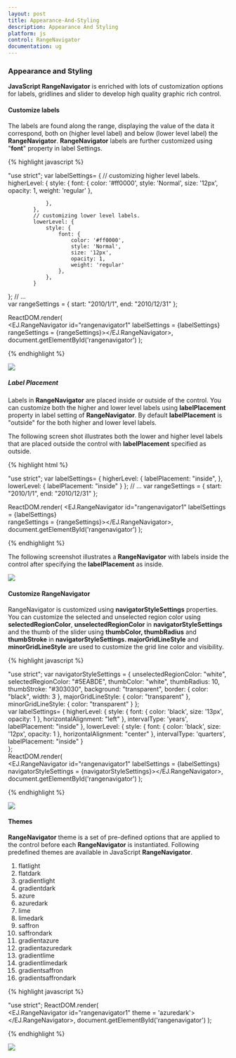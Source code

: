 ```yaml
---
layout: post
title: Appearance-And-Styling
description: Appearance And Styling
platform: js
control: RangeNavigator
documentation: ug
---
```


### Appearance and Styling

**JavaScript RangeNavigator** is enriched with lots of customization options for labels, gridlines and slider to develop high quality graphic rich control.

#### Customize labels

The labels are found along the range, displaying the value of the data it correspond, both on (higher level label) and below (lower level label) the **RangeNavigator**. **RangeNavigator** labels are further customized using "**font**" property in label Settings. 

{% highlight javascript %}

"use strict";
var labelSettings= {
            // customizing higher level labels.
            higherLevel: {
                style: {
                    font: {
                        color: '#ff0000',
                        style: 'Normal',
                        size: '12px',
                        opacity: 1,
                        weight: 'regular'
                    },
        
                },
            },
            // customizing lower level labels.
            lowerLevel: {
                style: {
                    font: {
                        color: '#ff0000',
                        style: 'Normal',
                        size: '12px',
                        opacity: 1,
                        weight: 'regular'
                    },
                },
            }
};
// ...    
var rangeSettings = {
                    start: "2010/1/1", end: "2010/12/31"
};        
    

ReactDOM.render(                    
                <EJ.RangeNavigator id="rangenavigator1" labelSettings = {labelSettings} 
                 rangeSettings = {rangeSettings}></EJ.RangeNavigator>,                    
                document.getElementById('rangenavigator')
);


{% endhighlight %}

![](/js/RangeNavigator/Appearance-And-Styling_images/Appearance-And-Styling_img1.png) 


##### Label Placement

Labels in **RangeNavigator** are placed inside or outside of the control. You can customize both the higher and lower level labels using **labelPlacement** property in label setting of **RangeNavigator**. By default **labelPlacement** is "outside" for the both higher and lower level labels.

The following screen shot illustrates both the lower and higher level labels that are placed outside the control with **labelPlacement** specified as outside.

{% highlight html %}

"use strict";
var labelSettings= {
           higherLevel: {
                labelPlacement: "inside",
            },
            lowerLevel: {
                labelPlacement: "inside"
            }
};
// ...
var rangeSettings = {
                    start: "2010/1/1", end: "2010/12/31"
};        

ReactDOM.render(
            <EJ.RangeNavigator id="rangenavigator1" labelSettings = {labelSettings}  
            rangeSettings = {rangeSettings}></EJ.RangeNavigator>,
            document.getElementById('rangenavigator')
);



{% endhighlight %}


The following screenshot illustrates a **RangeNavigator** with labels inside the control after specifying the **labelPlacement** as inside.



![](/js/RangeNavigator/Appearance-And-Styling_images/Appearance-And-Styling_img2.png) 

#### Customize RangeNavigator

RangeNavigator is customized using **navigatorStyleSettings** properties. You can customize the selected and unselected region color using **selectedRegionColor**, **unselectedRegionColor** in **navigatorStyleSettings** and the thumb of the slider using **thumbColor, thumbRadius** and **thumbStroke** in **navigatorStyleSettings.  majorGridLineStyle** and **minorGridLineStyle**  are used to customize the grid line color and visibility.

{% highlight javascript %}

"use strict";
var navigatorStyleSettings = {
            unselectedRegionColor: "white",
            selectedRegionColor: "#5EABDE",
            thumbColor: "white",
            thumbRadius: 10,
            thumbStroke: "#303030",
            background: "transparent",
            border: {
                color: "black",
                width: 3
            },
            majorGridLineStyle: {
                color: "transparent"
            },
            minorGridLineStyle: {
                color: "transparent"
            }
};		  
var labelSettings= {
           higherLevel: {
                style: {
                    font: {
                        color: 'black',
                        size: '13px',
                        opacity: 1
                    },
                    horizontalAlignment: "left"
                },
                intervalType: 'years',
                labelPlacement: "inside"
            },
            lowerLevel: {
                style: {
                    font: {
                        color: 'black',
                        size: '12px',
                        opacity: 1
                    },
                    horizontalAlignment: "center"
                },
                intervalType: 'quarters',
                labelPlacement: "inside"
            }                        
};         
ReactDOM.render(         
        <EJ.RangeNavigator id="rangenavigator1" labelSettings = {labelSettings}   
        navigatorStyleSettings = {navigatorStyleSettings}></EJ.RangeNavigator>,
        document.getElementById('rangenavigator')
);


{% endhighlight %}



![](/js/RangeNavigator/Appearance-And-Styling_images/Appearance-And-Styling_img3.png) 

#### Themes

**RangeNavigator** theme is a set of pre-defined options that are applied to the control before each **RangeNavigator** is instantiated. Following predefined themes are available in JavaScript **RangeNavigator**.

1. flatlight
2. flatdark
3. gradientlight 
4. gradientdark 
5. azure                      
6. azuredark               
7. lime 
8. limedark
9. saffron
10. saffrondark
11. gradientazure
12. gradientazuredark
13. gradientlime
14. gradientlimedark
15. gradientsaffron
16. gradientsaffrondark

{% highlight javascript %}

"use strict";
ReactDOM.render(         
        <EJ.RangeNavigator id="rangenavigator1"  theme = 'azuredark'></EJ.RangeNavigator>,
        document.getElementById('rangenavigator')
);

{% endhighlight %}



![](/js/RangeNavigator/Appearance-And-Styling_images/Appearance-And-Styling_img4.png) 
